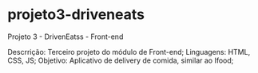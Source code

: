 # projeto3-driveneats
Projeto 3 - DrivenEatss - Front-end

Descrrição: Terceiro projeto do módulo de Front-end;
Linguagens: HTML, CSS, JS;
Objetivo: Aplicativo de delivery de comida, similar ao Ifood;
